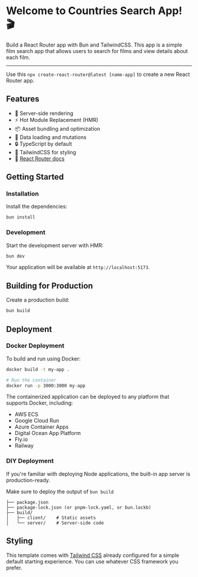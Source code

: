 # Welcome to Countries Search App! 🎬

Build a React Router app with Bun and TailwindCSS. This app is a simple film search app that allows users to search for films and view details about each film.

---

Use this `npx create-react-router@latest [name-app]` to create a new React Router app.

## Features

-   🚀 Server-side rendering
-   ⚡️ Hot Module Replacement (HMR)
-   📦 Asset bundling and optimization
-   🔄 Data loading and mutations
-   🔒 TypeScript by default
-   🎉 TailwindCSS for styling
-   📖 [React Router docs](https://reactrouter.com/)

## Getting Started

### Installation

Install the dependencies:

```bash
bun install
```

### Development

Start the development server with HMR:

```bash
bun dev
```

Your application will be available at `http://localhost:5173`.

## Building for Production

Create a production build:

```bash
bun build
```

## Deployment

### Docker Deployment

To build and run using Docker:

```bash
docker build -t my-app .

# Run the container
docker run -p 3000:3000 my-app
```

The containerized application can be deployed to any platform that supports Docker, including:

-   AWS ECS
-   Google Cloud Run
-   Azure Container Apps
-   Digital Ocean App Platform
-   Fly.io
-   Railway

### DIY Deployment

If you're familiar with deploying Node applications, the built-in app server is production-ready.

Make sure to deploy the output of `bun build`

```
├── package.json
├── package-lock.json (or pnpm-lock.yaml, or bun.lockb)
├── build/
│   ├── client/    # Static assets
│   └── server/    # Server-side code
```

## Styling

This template comes with [Tailwind CSS](https://tailwindcss.com/) already configured for a simple default starting experience. You can use whatever CSS framework you prefer.
